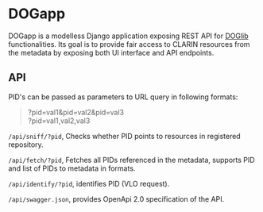 # DOGapp
DOGapp is a modelless Django application exposing REST API for [DOGlib](https://github.com/clarin-eric/DOGlib) functionalities. 
Its goal is to provide fair access to CLARIN resources from the metadata by exposing both UI interface and API endpoints. 

## API
PID's can be passed as parameters to URL query in following formats:
>?pid=val1&pid=val2&pid=val3 \
>?pid=val1,val2,val3

`/api/sniff/?pid`, Checks whether PID points to resources in registered repository.

`/api/fetch/?pid`, Fetches all PIDs referenced in the metadata, supports PID and list of PIDs to metadata in formats.

`/api/identify/?pid`, identifies PID (VLO request).

`/api/swagger.json`, provides OpenApi 2.0 specification of the API.
